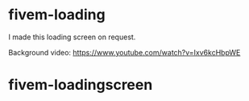 # fivem-loading
I made this loading screen on request.

Background video: https://www.youtube.com/watch?v=Ixv6kcHbpWE
# fivem-loadingscreen
